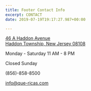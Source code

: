 ```yaml
---
title: Footer Contact Info
excerpt: CONTACT
date: 2019-07-19T19:17:27.987+00:00

---
```

[46 A Haddon Avenue  
Haddon Township, New Jersey 08108](https://goo.gl/maps/QCdVZf88xPeTprvL9)


Monday - Saturday 11 AM - 8 PM

Closed Sunday

(856)-858-8500

info@que-ricas.com

